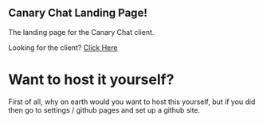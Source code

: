 ## Canary Chat Landing Page!

The landing page for the Canary Chat client.

Looking for the client? [Click Here](https://github.com/ADSChat/CanaryClient)

# Want to host it yourself?

First of all, why on earth would you want to host this yourself, but if you did then go to settings / github pages and set up a github site.
